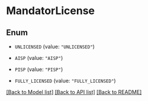 # MandatorLicense

## Enum


* `UNLICENSED` (value: `"UNLICENSED"`)

* `AISP` (value: `"AISP"`)

* `PISP` (value: `"PISP"`)

* `FULLY_LICENSED` (value: `"FULLY_LICENSED"`)


[[Back to Model list]](../README.md#documentation-for-models) [[Back to API list]](../README.md#documentation-for-api-endpoints) [[Back to README]](../README.md)


